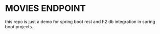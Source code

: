 # MOVIES ENDPOINT
this repo is just a demo for spring boot rest and h2 db integration in spring boot projects.
